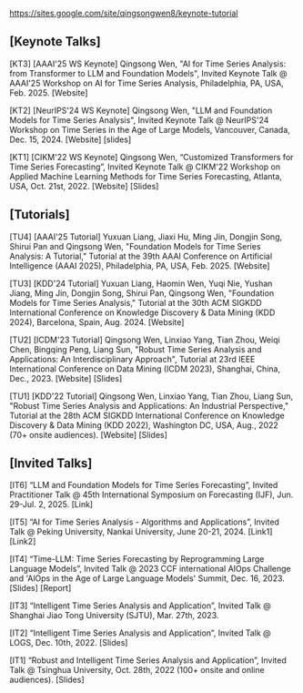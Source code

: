 https://sites.google.com/site/qingsongwen8/keynote-tutorial
## [Keynote Talks]

[KT3] [AAAI'25 WS Keynote] Qingsong Wen, "AI for Time Series Analysis: from Transformer to LLM and Foundation Models", Invited Keynote Talk @ AAAI'25 Workshop on AI for Time Series Analysis, Philadelphia, PA, USA, Feb. 2025. [Website] 

[KT2] [NeurIPS'24 WS Keynote] Qingsong Wen, "LLM and Foundation Models for Time Series Analysis", Invited Keynote Talk @ NeurIPS'24 Workshop on Time Series in the Age of Large Models, Vancouver, Canada, Dec. 15, 2024. [Website] [slides]

[KT1] [CIKM'22 WS Keynote] Qingsong Wen, “Customized Transformers for Time Series Forecasting”, Invited Keynote Talk @ CIKM'22 Workshop on Applied Machine Learning Methods for Time Series Forecasting, Atlanta, USA, Oct. 21st, 2022. [Website] [Slides]

## [Tutorials]

[TU4] [AAAI'25 Tutorial] Yuxuan Liang, Jiaxi Hu, Ming Jin, Dongjin Song, Shirui Pan and Qingsong Wen, "Foundation Models for Time Series Analysis: A Tutorial," Tutorial at the 39th AAAI Conference on Artificial Intelligence (AAAI 2025), Philadelphia, PA, USA, Feb. 2025. [Website]

[TU3] [KDD'24 Tutorial] Yuxuan Liang, Haomin Wen, Yuqi Nie, Yushan Jiang, Ming Jin, Dongjin Song, Shirui Pan, Qingsong Wen, "Foundation Models for Time Series Analysis," Tutorial at the 30th ACM SIGKDD International Conference on Knowledge Discovery & Data Mining (KDD 2024), Barcelona, Spain, Aug. 2024. [Website]

[TU2] [ICDM'23 Tutorial] Qingsong Wen, Linxiao Yang, Tian Zhou, Weiqi Chen, Bingqing Peng, Liang Sun, "Robust Time Series Analysis and Applications: An Interdisciplinary Approach", Tutorial at 23rd IEEE International Conference on Data Mining (ICDM 2023), Shanghai, China, Dec., 2023. [Website] [Slides]

[TU1] [KDD'22 Tutorial] Qingsong Wen, Linxiao Yang, Tian Zhou, Liang Sun, "Robust Time Series Analysis and Applications: An Industrial Perspective," Tutorial at the 28th ACM SIGKDD International Conference on Knowledge Discovery & Data Mining (KDD 2022), Washington DC, USA, Aug., 2022 (70+ onsite audiences). [Website] [Slides]

## [Invited Talks]

[IT6] “LLM and Foundation Models for Time Series Forecasting”, Invited Practitioner Talk @ 45th International Symposium on Forecasting (IJF), Jun. 29-Jul. 2, 2025. [Link] 

[IT5] “AI for Time Series Analysis - Algorithms and Applications”, Invited Talk @ Peking University, Nankai University, June 20-21, 2024. [Link1] [Link2]

[IT4] “Time-LLM: Time Series Forecasting by Reprogramming Large Language Models”, Invited Talk @ 2023 CCF international AIOps Challenge and 'AlOps in the Age of Large Language Models' Summit, Dec. 16, 2023.  [Slides] [Report]

[IT3] “Intelligent Time Series Analysis and Application”, Invited Talk @ Shanghai Jiao Tong University (SJTU), Mar. 27th, 2023.

[IT2] “Intelligent Time Series Analysis and Application”, Invited Talk @ LOGS, Dec. 10th, 2022. [Slides]

[IT1] “Robust and Intelligent Time Series Analysis and Application”, Invited Talk @ Tsinghua University, Oct. 28th, 2022 (100+ onsite and online audiences). [Slides]

